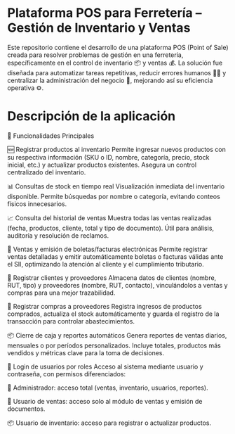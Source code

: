 
# Plataforma POS para Ferretería – Gestión de Inventario y Ventas
Este repositorio contiene el desarrollo de una plataforma POS (Point of Sale) creada para resolver problemas de gestión en una ferretería, específicamente en el control de inventario 📦 y ventas 💰. La solución fue diseñada para automatizar tareas repetitivas, reducir errores humanos 🙅‍♂️ y centralizar la administración del negocio 🧾, mejorando así su eficiencia operativa ⚙️.


# Descripción de la aplicación

🔧 Funcionalidades Principales


🆕 Registrar productos al inventario
Permite ingresar nuevos productos con su respectiva información (SKU o ID, nombre, categoría, precio, stock inicial, etc.) y actualizar productos existentes. 
Asegura un control centralizado del inventario.

📊 Consultas de stock en tiempo real
Visualización inmediata del inventario disponible. Permite búsquedas por nombre o categoría, evitando conteos físicos innecesarios.

📈 Consulta del historial de ventas
Muestra todas las ventas realizadas (fecha, productos, cliente, total y tipo de documento). Útil para análisis, auditoría y resolución de reclamos.

🧾 Ventas y emisión de boletas/facturas electrónicas
Permite registrar ventas detalladas y emitir automáticamente boletas o facturas válidas ante el SII, optimizando la atención al cliente y el cumplimiento tributario.

👥 Registrar clientes y proveedores
Almacena datos de clientes (nombre, RUT, tipo) y proveedores (nombre, RUT, contacto), vinculándolos a ventas y compras para una mejor trazabilidad.

🛒 Registrar compras a proveedores
Registra ingresos de productos comprados, actualiza el stock automáticamente y guarda el registro de la transacción para controlar abastecimientos.

📦 Cierre de caja y reportes automáticos
Genera reportes de ventas diarios, mensuales o por períodos personalizados. Incluye totales, productos más vendidos y métricas clave para la toma de decisiones.

🔐 Login de usuarios por roles
Acceso al sistema mediante usuario y contraseña, con permisos diferenciados:

👑 Administrador: acceso total (ventas, inventario, usuarios, reportes).

🧾 Usuario de ventas: acceso solo al módulo de ventas y emisión de documentos.

📦 Usuario de inventario: acceso para registrar o actualizar productos.

